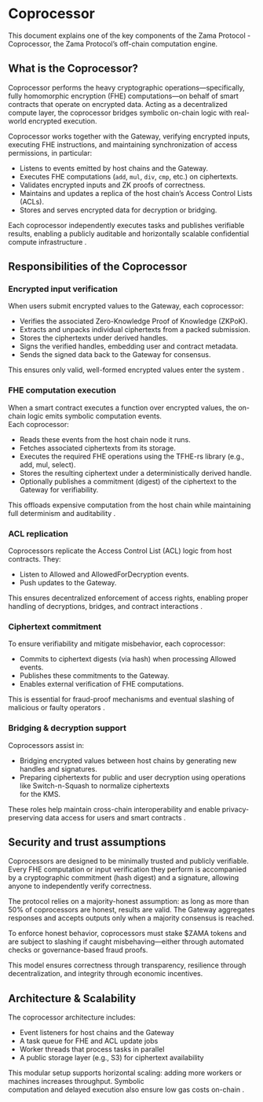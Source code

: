 # Coprocessor

This document explains one of the key components of the Zama Protocol - Coprocessor, the Zama Protocol’s off-chain computation engine.

## What is the Coprocessor?

Coprocessor performs the heavy cryptographic operations—specifically, fully homomorphic encryption (FHE) computations—on behalf of smart contracts that operate on encrypted data. Acting as a decentralized compute layer, the coprocessor bridges symbolic on-chain logic with real-world encrypted execution.

Coprocessor works together with the Gateway, verifying encrypted inputs, executing FHE instructions, and maintaining synchronization of access permissions, in particular:

- Listens to events emitted by host chains and the Gateway.
- Executes FHE computations (`add`, `mul`, `div`, `cmp`, etc.) on ciphertexts.
- Validates encrypted inputs and ZK proofs of correctness.
- Maintains and updates a replica of the host chain’s Access Control Lists (ACLs).
- Stores and serves encrypted data for decryption or bridging.

Each coprocessor independently executes tasks and publishes verifiable results, enabling a publicly auditable and horizontally scalable confidential compute infrastructure .

## Responsibilities of the Coprocessor

### Encrypted input verification

When users submit encrypted values to the Gateway, each coprocessor:

- Verifies the associated Zero-Knowledge Proof of Knowledge (ZKPoK).
- Extracts and unpacks individual ciphertexts from a packed submission.
- Stores the ciphertexts under derived handles.
- Signs the verified handles, embedding user and contract metadata.
- Sends the signed data back to the Gateway for consensus.

This ensures only valid, well-formed encrypted values enter the system .

### FHE computation execution

When a smart contract executes a function over encrypted values, the on-chain logic emits symbolic computation events.\
Each coprocessor:

- Reads these events from the host chain node it runs.
- Fetches associated ciphertexts from its storage.
- Executes the required FHE operations using the TFHE-rs library (e.g., add, mul, select).
- Stores the resulting ciphertext under a deterministically derived handle.
- Optionally publishes a commitment (digest) of the ciphertext to the Gateway for verifiability.

This offloads expensive computation from the host chain while maintaining full determinism and auditability .

### ACL replication

Coprocessors replicate the Access Control List (ACL) logic from host contracts. They:

- Listen to Allowed and AllowedForDecryption events.
- Push updates to the Gateway.

This ensures decentralized enforcement of access rights, enabling proper handling of decryptions, bridges, and contract interactions .

### Ciphertext commitment

To ensure verifiability and mitigate misbehavior, each coprocessor:

- Commits to ciphertext digests (via hash) when processing Allowed events.
- Publishes these commitments to the Gateway.
- Enables external verification of FHE computations.

This is essential for fraud-proof mechanisms and eventual slashing of malicious or faulty operators .

### Bridging & decryption support

Coprocessors assist in:

- Bridging encrypted values between host chains by generating new handles and signatures.
- Preparing ciphertexts for public and user decryption using operations like Switch-n-Squash to normalize ciphertexts\
  for the KMS.

These roles help maintain cross-chain interoperability and enable privacy-preserving data access for users and smart contracts .

## Security and trust assumptions

Coprocessors are designed to be minimally trusted and publicly verifiable. Every FHE computation or input verification they perform is accompanied by a cryptographic commitment (hash digest) and a signature, allowing anyone to independently verify correctness.

The protocol relies on a majority-honest assumption: as long as more than 50% of coprocessors are honest, results are valid. The Gateway aggregates responses and accepts outputs only when a majority consensus is reached.

To enforce honest behavior, coprocessors must stake $ZAMA tokens and are subject to slashing if caught misbehaving—either through automated checks or governance-based fraud proofs.

This model ensures correctness through transparency, resilience through decentralization, and integrity through economic incentives.

## Architecture & Scalability

The coprocessor architecture includes:

- Event listeners for host chains and the Gateway
- A task queue for FHE and ACL update jobs
- Worker threads that process tasks in parallel
- A public storage layer (e.g., S3) for ciphertext availability

This modular setup supports horizontal scaling: adding more workers or machines increases throughput. Symbolic\
computation and delayed execution also ensure low gas costs on-chain .
